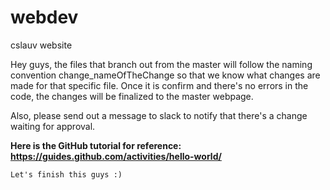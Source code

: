 # webdev
cslauv website

 <p> Hey guys,
    the files that branch out from the master will follow the naming convention change_nameOfTheChange so that we know what changes are made for that specific file. Once it is confirm and there's no errors in the code, the changes will be finalized to the master webpage.
  
   Also, please send out a message to slack to notify that there's a change waiting for approval.
   
   **Here is the GitHub tutorial for reference: https://guides.github.com/activities/hello-world/**
  
    Let's finish this guys :)
</p>
